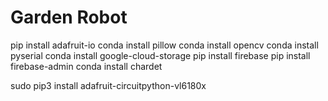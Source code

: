 # Garden Robot

pip install adafruit-io
conda install pillow
conda install opencv
conda install pyserial
conda install google-cloud-storage
pip install firebase
pip install firebase-admin
conda install chardet

sudo pip3 install adafruit-circuitpython-vl6180x